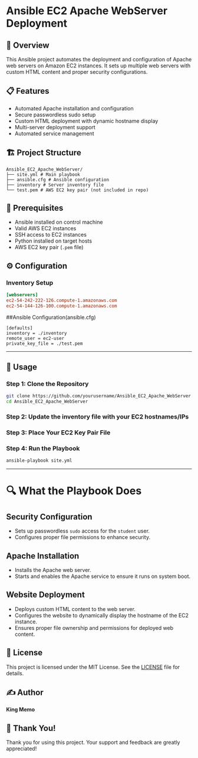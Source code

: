 # Ansible EC2 Apache WebServer Deployment

## 🚀 Overview
This Ansible project automates the deployment and configuration of Apache web servers on Amazon EC2 instances. It sets up multiple web servers with custom HTML content and proper security configurations.

## 📋 Features
- Automated Apache installation and configuration
- Secure passwordless sudo setup
- Custom HTML deployment with dynamic hostname display
- Multi-server deployment support
- Automated service management

## 🏗️ Project Structure
```
Ansible_EC2_Apache_WebServer/
├── site.yml # Main playbook
├── ansible.cfg # Ansible configuration
├── inventory # Server inventory file
└── test.pem # AWS EC2 key pair (not included in repo)
```
## 🔧 Prerequisites
- Ansible installed on control machine
- Valid AWS EC2 instances
- SSH access to EC2 instances
- Python installed on target hosts
- AWS EC2 key pair (`.pem` file)

## ⚙️ Configuration
### Inventory Setup
```ini
[webservers]
ec2-54-242-222-126.compute-1.amazonaws.com
ec2-54-144-126-100.compute-1.amazonaws.com
```

##Ansible Configuration(ansible.cfg)
```
[defaults]
inventory = ./inventory
remote_user = ec2-user
private_key_file = ./test.pem
```

---

## 📘 Usage

### Step 1: Clone the Repository
```bash
git clone https://github.com/yourusername/Ansible_EC2_Apache_WebServer.git
cd Ansible_EC2_Apache_WebServer
```
### Step 2: Update the inventory file with your EC2 hostnames/IPs
### Step 3: Place Your EC2 Key Pair File
### Step 4: Run the Playbook
```bash
ansible-playbook site.yml
```

---

# 🔍 What the Playbook Does

## Security Configuration
- Sets up passwordless `sudo` access for the `student` user.
- Configures proper file permissions to enhance security.

## Apache Installation
- Installs the Apache web server.
- Starts and enables the Apache service to ensure it runs on system boot.

## Website Deployment
- Deploys custom HTML content to the web server.
- Configures the website to dynamically display the hostname of the EC2 instance.
- Ensures proper file ownership and permissions for deployed web content.

## 📄 License
This project is licensed under the MIT License. See the [LICENSE](LICENSE) file for details.

## ✍️ Author
**King Memo**

## 🙏 Thank You!
Thank you for using this project. Your support and feedback are greatly appreciated!





